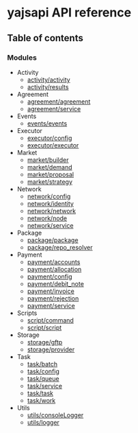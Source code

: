# yajsapi API reference

## Table of contents

### Modules

* Activity
    * [activity/activity](new_yajsapi/modules/activity_activity.md)
    * [activity/results](new_yajsapi/modules/activity_results.md)
* Agreement
    * [agreement/agreement](new_yajsapi/modules/agreement_agreement.md)
    * [agreement/service](new_yajsapi/modules/agreement_service.md)
* Events
    * [events/events](new_yajsapi/modules/events_events.md)
* Executor
    * [executor/config](new_yajsapi/modules/executor_config.md)
    * [executor/executor](new_yajsapi/modules/executor_executor.md)
* Market
    * [market/builder](new_yajsapi/modules/market_builder.md)
    * [market/demand](new_yajsapi/modules/market_demand.md)
    * [market/proposal](new_yajsapi/modules/market_proposal.md)
    * [market/strategy](new_yajsapi/modules/market_strategy.md)
* Network
    * [network/config](new_yajsapi/modules/network_config.md)
    * [network/identity](new_yajsapi/modules/network_identity.md)
    * [network/network](new_yajsapi/modules/network_network.md)
    * [network/node](new_yajsapi/modules/network_node.md)
    * [network/service](new_yajsapi/modules/network_service.md)
* Package
    * [package/package](new_yajsapi/modules/package_package.md)
    * [package/repo\_resolver](new_yajsapi/modules/package_repo_resolver.md)
* Payment
    * [payment/accounts](new_yajsapi/modules/payment_accounts.md)
    * [payment/allocation](new_yajsapi/modules/payment_allocation.md)
    * [payment/config](new_yajsapi/modules/payment_config.md)
    * [payment/debit\_note](new_yajsapi/modules/payment_debit_note.md)
    * [payment/invoice](new_yajsapi/modules/payment_invoice.md)
    * [payment/rejection](new_yajsapi/modules/payment_rejection.md)
    * [payment/service](new_yajsapi/modules/payment_service.md)
* Scripts
    * [script/command](new_yajsapi/modules/script_command.md)
    * [script/script](new_yajsapi/modules/script_script.md)
* Storage
    * [storage/gftp](new_yajsapi/modules/storage_gftp.md)
    * [storage/provider](new_yajsapi/modules/storage_provider.md)
* Task
    * [task/batch](new_yajsapi/modules/task_batch.md)
    * [task/config](new_yajsapi/modules/task_config.md)
    * [task/queue](new_yajsapi/modules/task_queue.md)
    * [task/service](new_yajsapi/modules/task_service.md)
    * [task/task](new_yajsapi/modules/task_task.md)
    * [task/work](new_yajsapi/modules/task_work.md)
* Utils
    * [utils/consoleLogger](new_yajsapi/modules/utils_consoleLogger.md)
    * [utils/logger](new_yajsapi/modules/utils_logger.md)
